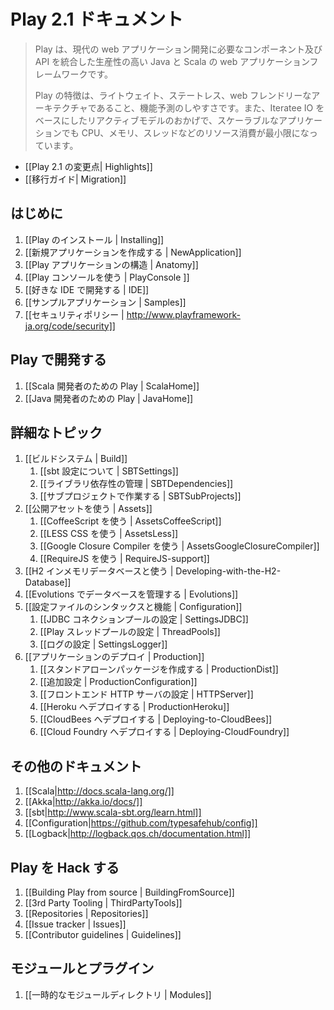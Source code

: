 <!--
# Play 2.1 documentation
-->
# Play 2.1 ドキュメント

<!--
> Play is a high-productivity Java and Scala web application framework that integrates the components and APIs you need for modern web application development. 
>
> Play is based on a lightweight, stateless, web-friendly architecture and features predictable and minimal resource consumption (CPU, memory, threads) for highly-scalable applications thanks to its reactive model, based on Iteratee IO.
-->
>Play は、現代の web アプリケーション開発に必要なコンポーネント及び API を統合した生産性の高い Java と Scala の web アプリケーションフレームワークです。
>
> Play の特徴は、ライトウェイト、ステートレス、web フレンドリーなアーキテクチャであること、機能予測のしやすさです。また、Iteratee IO をベースにしたリアクティブモデルのおかげで、スケーラブルなアプリケーションでも CPU、メモリ、スレッドなどのリソース消費が最小限になっています。

<!--
- [[What's new in Play 2.1?| Highlights]]
- [[Migration Guide| Migration]]
-->
- [[Play 2.1 の変更点| Highlights]]
- [[移行ガイド| Migration]]

<!--
## Getting started
-->
## はじめに

<!--
1. [[Installing Play | Installing]]
1. [[Creating a new application | NewApplication]]
1. [[Anatomy of a Play application | Anatomy]]
1. [[Using the Play console | PlayConsole ]]
1. [[Setting up your preferred IDE | IDE]]
1. [[Sample applications | Samples]]
1. [[Security policy | http://www.playframework.org/code/security]]
-->
1. [[Play のインストール | Installing]]
1. [[新規アプリケーションを作成する | NewApplication]]
1. [[Play アプリケーションの構造 | Anatomy]]
1. [[Play コンソールを使う | PlayConsole ]]
1. [[好きな IDE で開発する | IDE]]
1. [[サンプルアプリケーション | Samples]]
1. [[セキュリティポリシー | http://www.playframework-ja.org/code/security]]

<!--
## Working with Play
-->
## Play で開発する

<!--
1. [[Play for Scala developers | ScalaHome]]
1. [[Play for Java developers | JavaHome]]
-->
1. [[Scala 開発者のための Play | ScalaHome]]
1. [[Java 開発者のための Play | JavaHome]]

<!--
## Detailed topics
-->
## 詳細なトピック

<!--
1. [[The Build system | Build]]
    1. [[About sbt settings | SBTSettings]]
    1. [[Manage application dependencies | SBTDependencies]]
    1. [[Working with sub-projects | SBTSubProjects]]
1. [[Working with public assets | Assets]]
    1. [[Using CoffeeScript | AssetsCoffeeScript]]
    1. [[Using LESS CSS | AssetsLess]]
    1. [[Using Google Closure Compiler | AssetsGoogleClosureCompiler]]
    1. [[Using RequireJS | RequireJS-support]]
1. [[Working with the in-memory H2 database | Developing-with-the-H2-Database]]
1. [[Managing database evolutions | Evolutions]]
1. [[Configuration file syntax and features | Configuration]]
    1. [[Configuring the JDBC connection pool | SettingsJDBC]]
    1. [[Configuring Play's thread pools | ThreadPools]]
    1. [[Configuring logging | SettingsLogger]]
1. [[Deploying your application | Production]]
    1. [[Creating a standalone package | ProductionDist]]
    1. [[Additional configuration | ProductionConfiguration]]
    1. [[Set-up a front-end HTTP server | HTTPServer]]
    1. [[Deploying to Heroku | ProductionHeroku]]
    1. [[Deploying to CloudBees | Deploying-to-CloudBees]]
    1. [[Deploying to Cloud Foundry | Deploying-CloudFoundry]]
-->
1. [[ビルドシステム | Build]]
    1. [[sbt 設定について | SBTSettings]]
    1. [[ライブラリ依存性の管理 | SBTDependencies]]
    1. [[サブプロジェクトで作業する | SBTSubProjects]]
1. [[公開アセットを使う | Assets]]
    1. [[CoffeeScript を使う | AssetsCoffeeScript]]
    1. [[LESS CSS を使う | AssetsLess]]
    1. [[Google Closure Compiler を使う | AssetsGoogleClosureCompiler]]
    1. [[RequireJS を使う | RequireJS-support]]
1. [[H2 インメモリデータベースと使う | Developing-with-the-H2-Database]]
1. [[Evolutions でデータベースを管理する | Evolutions]]
1. [[設定ファイルのシンタックスと機能 | Configuration]]
    1. [[JDBC コネクションプールの設定 | SettingsJDBC]]
    1. [[Play スレッドプールの設定 | ThreadPools]]
    1. [[ログの設定 | SettingsLogger]]
1. [[アプリケーションのデプロイ | Production]]
    1. [[スタンドアローンパッケージを作成する | ProductionDist]]
    1. [[追加設定 | ProductionConfiguration]]
    1. [[フロントエンド HTTP サーバの設定 | HTTPServer]]
    1. [[Heroku へデプロイする | ProductionHeroku]]
    1. [[CloudBees へデプロイする | Deploying-to-CloudBees]]
    1. [[Cloud Foundry へデプロイする | Deploying-CloudFoundry]]

<!--
## Additional documentation
-->
## その他のドキュメント

<!--
1. [[Scala|http://docs.scala-lang.org/]]
1. [[Akka|http://akka.io/docs/]]
1. [[sbt|http://www.scala-sbt.org/learn.html]]
1. [[Configuration|https://github.com/typesafehub/config]]
1. [[Logback|http://logback.qos.ch/documentation.html]]
-->
1. [[Scala|http://docs.scala-lang.org/]]
1. [[Akka|http://akka.io/docs/]]
1. [[sbt|http://www.scala-sbt.org/learn.html]]
1. [[Configuration|https://github.com/typesafehub/config]]
1. [[Logback|http://logback.qos.ch/documentation.html]]

<!--
## Hacking Play
-->
## Play を Hack する

1. [[Building Play from source | BuildingFromSource]]
1. [[3rd Party Tooling | ThirdPartyTools]]
1. [[Repositories | Repositories]]
1. [[Issue tracker | Issues]]
1. [[Contributor guidelines | Guidelines]]

<!--
## Modules and plugins
-->
## モジュールとプラグイン

<!--
1. [[Temporary modules directory | Modules]]
-->
1. [[一時的なモジュールディレクトリ | Modules]]
